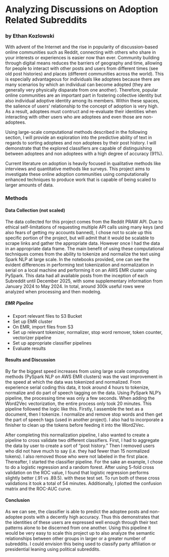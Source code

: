 # Analyzing Discussions on Adoption Related Subreddits
### by Ethan Kozlowski
With advent of the Internet and the rise in popularity of discussion-based online communities such as Reddit, connecting with others who share in your interests or experiences is easier now than ever.  Community building through digital means reduces the barriers of geography and time, allowing for people to interact with other posts and users from different times (see old post histories) and places (different communities across the world). This is especially advantageous for individuals like adoptees because there are many scenarios by which an individual can become adopted (they are generally very physically disparate from one another). Therefore, popular online communities are an important part in fostering collective identity but also individual adoptive identity among its members.  Within these spaces, the salience of users' relationship to the concept of adoption is very high.  As a result, adoptees must contruct and re-evaluate their identities when interacting with other users who are adoptees and even those are non-adoptees.

Using large-scale computational methods described in the following section, I will provide an exploration into the predictive ability of text in regards to sorting adoptees and non adoptees by their post history.  I will demonstrate that the explored classifiers are capable of distinguishing between adoptees and non adoptees with a high degree of accuracy (91%). 

Current literature on adoption is heavily focused in qualitative methods like interviews and quantitative methods like surveys.  This project aims to investigate these online adoption communities using computationally enhanced techniques to produce work that is capable of being scaled to larger amounts of data.  

### Methods
#### Data Collection (not scaled)
The data collected for this project comes from the Reddit PRAW API.  Due to ethical self-limitations of requesting multiple API calls using many keys (and also fears of getting my accounts banned), I chose not to scale up this specific portion of the project, but will admit that it would be scalable to scrape links and gather the appropriate data.  However once I had the data in an appropriate data frame.  The main benefit of using these computational techniques comes from the ability to tokenize and normalize the text using Spark NLP at large scale. In the notebooks provided, one can see the evident differences in performing text tokenization and normalization in serial on a local machine and performing it on an AWS EMR cluster using PySpark.  This data had all available posts from the inception of each Subreddit until December 2025, with some supplementary information from January 2024 to May 2024.  In total, around 300k useful rows were analyzed when processing and then modelng. 

##### EMR Pipeline
-	Export relevant files to S3 Bucket
-	Set up EMR cluster
-	On EMR, import files from S3
-	Set up relevant tokenizer, normalizer, stop word remover, token counter, vectorizer pipeline
-	Set up appropriate classifier pipelines
-	Evaluate results
#### Results and Discussion
By far the biggest speed increases from using large scale computing methods (PySpark NLP on AWS EMR clusters) was the vast improvement in the speed at which the data was tokenized and normalized.  From experience serial coding this data, it took around 4 hours to tokenize, normalize and do part of speech tagging on the data. Using PySpark NLP’s pipeline, the processing time was only a few seconds.  When adding the Word2Vec vectorization, the entire process only took 20 minutes. This pipeline followed the logic like this. Firstly, I assemble the text as a document, then I tokenize.  I normalize and remove stop words and then get the part of speech tags (used in another project).  I also had to incorporate a finisher to clean up the tokens before feeding it into the Word2Vec. 

After completing this normalization pipeline, I also wanted to create a pipeline to cross validate two different  classifiers. First, I had to aggregate the data by user to create a sort of “post history.” Then I removed users who did not have much to say (i.e. they had fewer than 15 normalized tokens). I also removed those who were not labeled in the first place. Thereafter, I started the classifier pipeline.  For the sake an example, I chose to do a logistic regression and a random forest.  After using 5-fold cross validation on the ROC value, I found that logistic regression performs slightly better (.91 vs .89.5). with these test set. To run both of these cross validations it took a total of 54 minutes. Additionally, I plotted the confusion matrix and the ROC-AUC curve.

#### Conclusion
As we can see, the classifier is able to predict the adoptee posts and non-adoptee posts with a decently high accuracy. Thus this demonstrates that the identities of these users are expressed well enough through their text patterns alone to be discerned from one another. Using this pipeline it would be very easy to scale this project up to also analyze the semantic relationships between other groups in larger or a greater number of subreddits. I could envision this being used to classify party affiliation or presidential leaning using political subreddits.  

